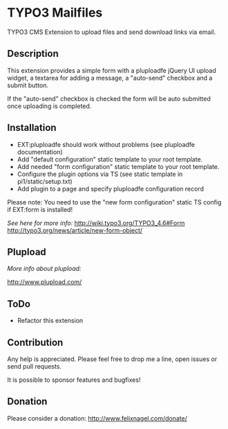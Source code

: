 TYPO3 Mailfiles
===============

TYPO3 CMS Extension to upload files and send download links via email.


Description
-----------

This extension provides a simple form with a pluploadfe jQuery UI upload 
widget, a textarea for adding a message, a "auto-send" checkbox and a 
submit button.

If the "auto-send" checkbox is checked the form will be auto submitted 
once uploading is completed.


Installation
------------

* EXT:pluploadfe should work without problems (see pluploadfe documentation)
* Add "default configuration" static template to your root template.
* Add needed "form configuration" static template to your root template.
* Configure the plugin options via TS (see static template in pi1/static/setup.txt)
* Add plugin to a page and specify pluploadfe configuration record

Please note:
You need to use the "new form configuration" static TS config if EXT:form is installed!

_See here for more info:_
http://wiki.typo3.org/TYPO3_4.6#Form
http://typo3.org/news/article/new-form-object/


Plupload
------------
_More info about plupload:_

http://www.plupload.com/


ToDo
----

* Refactor this extension


Contribution
------------

Any help is appreciated. Please feel free to drop me a line, open issues or send pull requests.

It is possible to sponsor features and bugfixes!


Donation
--------

Please consider a donation: http://www.felixnagel.com/donate/



